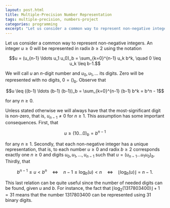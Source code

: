 ```yaml
---
layout: post.html
title: Multiple-Precision Number Representation
tags: multiple-precision, numbers-project
categories: programming
excerpt: "Let us consider a common way to represent non-negative integers. An integer u >= 0 will be represented in radix b >= 2 using the notation [...]"
---
```

Let us consider a common way to represent non-negative integers. An integer $u \geq 0$ will be represented in radix $b \geq 2$ using the notation

$$u = (u_{n-1} \ldots u_1 u_0)_b = \sum_{k=0}^{n-1} u_k b^k, \quad 0 \leq u_k \leq b-1.$$

We will call $u$ an $n$-digit number and $u_0, u_1, \ldots$ its digits. Zero will be represented with no digits, $0 = ()_b$. Observe that

$$u \leq ((b-1) \ldots (b-1) (b-1))_b = \sum_{k=0}^{n-1} (b-1) b^k = b^n - 1$$

for any $n \geq 0$.

Unless stated otherwise we will always have that the most-significant digit is non-zero, that is, $u_{n-1} \neq 0$ for $n \geq 1$. This assumption has some important consequences. First, that

$$u \geq (1 0 \ldots 0)_b = b^{n-1}$$

for any $n \geq 1$. Secondly, that each non-negative integer has a unique representation, that is, to each number $u \geq 0$ and radix $b \geq 2$ corresponds exactly one $n \geq 0$ and digits $u_0, u_1, \ldots, u_{n-1}$ such that $u = (u_{n-1} \ldots u_1 u_0)_b$. Thirdly, that

$$b^{n-1} \leq u < b^n \quad \Leftrightarrow \quad n-1 \leq \log_b(u) < n \quad \Leftrightarrow \quad \lfloor \log_b(u) \rfloor = n-1.$$

This last relation can be quite useful since the number of needed digits can be found, given $u$ and $b$. For instance, the fact that $\lfloor \log_2(1317803400) \rfloor + 1 = 31$ means that the number 1317803400 can be represented using 31 binary digits.
